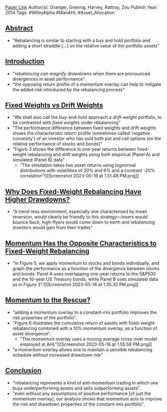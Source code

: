 
[Paper Link](https://papers.ssrn.com/sol3/papers.cfm?abstract_id=2488552)
Author(s): Granger, Greenig, Harvey, Rattray, Zou
Publish Year: 2014
Tags: #WifeyAlpha #ManAHL #Asset_Allocation 

## <u>Abstract</u>
- "Rebalancing is similar to starting with a buy and hold portfolio and adding a short straddle [...] on the relative value of the portfolio assets"

## <u>Introduction</u>
- "*rebalancing can magnify drawdowns* when there are pronounced divergences in asset performance".
- "the opposing return profile of a momentum overlay can help to mitigate the added risk introduced by the rebalancing process"

## <u>Fixed Weights vs Drift Weights</u>
- "We shall also call the buy-and-hold approach a *drift-weight* portfolio, to be contrasted with *fixed weights* under rebalancing"
- "The performance difference between fixed weights and drift weights shows the characteristic return profile (sometimes called 'negative convexity') of an investor who has sold both put and call options (on the relative performance of stocks and bonds)"
- "Figure 3 shows the difference in one-year returns between fixed-weight rebalancing and drift weights using both empirical (Panel A) and simulated (Panel B) data"
	- "The simulation takes two asset returns using lognormal distributions with volatilities of 20% and 6% and a constant -20% correlation"![[Screenshot 2023-05-16 at 1.51.48 PM.png]]

## <u>Why Does Fixed-Weight Rebalancing Have Higher Drawdowns?</u>
- "A trend-less environment, especially one characterised by mean reversion, would clearly be friendly to this strategy—losers would bounce back, high-flyers would come down to earth and rebalancing investors would gain from their trades"

## <u>Momentum Has the Opposite Characteristics to Fixed-Weight Rebalancing</u>
- "In Figure 5, we apply momentum to stocks and bonds individually, and graph the performance as a function of the divergence between stocks and bonds. Panel A uses overlapping one-year returns to the S&P500 and the 10-year US Treasury bonds, while Panel B uses simulated data as in Figure 3".![[Screenshot 2023-05-16 at 1.55.33 PM.png]]

## <u>Momentum to the Rescue?</u>
- "adding a momentum overlay to a constant-mix portfolio improves the risk properties of the portfolio".
- "Figure 6 illustrates the cumulative return of assets with fixed-weight rebalancing combined with a 10% momentum overlay, as a function of asset divergence".
	- "The momentum overlay uses a moving average cross-over model employed at AHL"![[Screenshot 2023-05-16 at 1.55.58 PM.png]]
- "a momentum overlay allows one to maintain a sensible rebalancing schedule without increased drawdown risk"

## <u>Conclusion</u>
- "rebalancing represents a kind of anti-momentum trading in which one buys underperforming assets and sells outperforming assets".
- "even without any assumptions of positive performance [of just the momentum overlay], our analysis shows that momentum acts to improve the risk and drawdown properties of the constant-mix portfolio".